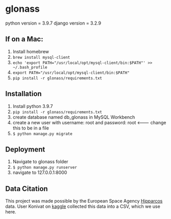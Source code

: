 # glonass

python version = 3.9.7
django version = 3.2.9

## If on a Mac:
1. Install homebrew
2. `brew install mysql-client`
3. `echo 'export PATH="/usr/local/opt/mysql-client/bin:$PATH"' >> ~/.bash_profile`
4. `export PATH="/usr/local/opt/mysql-client/bin:$PATH"`
5. `pip install -r glonass/requirements.txt`

## Installation
1. Install python 3.9.7
2. `pip install -r glonass/requirements.txt`
3. create database named db_glonass in MySQL Workbench
4. create a new user with username: root and password: root    <--- change this to be in a file
5. `$ python manage.py migrate`

## Deployment
1. Navigate to glonass folder
2. `$ python manage.py runserver`
3. navigate to 127.0.0.1:8000

## Data Citation
This project was made possible by the European Space Agency [Hipparcos](https://www.n2yo.com/satellite/?s=20169) data. User Konivat on [kaggle](https://www.kaggle.com/konivat/hipparcos-star-catalog) collected this data into a CSV, which we use here.
